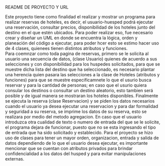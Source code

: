 README DE PROYECTO Y URL

Este proyecto tiene como finalidad el realizar y mostrar un programa para realizar reservas de hoteles, es decir, el usuario-huesped podrá ejecutar una reservación, consultar precios, disponibilidad de los hoteles junto del destino en el que estén ubicados. 
Para poder realizar eso, fue necesario crear y diseñar un UML en donde se encuentra la lógica, orden y planeación del código a ejecutar, para poder hcer esto se estimo hacer uso de 4 clases, quienees tienen distintos atributos y funciones.  
Para coemnzar  como toda pagina de reservas, primero se le solicita al usuario una secuencia de datos, (clase Usuario) quienes de acuerdo a sus selecciones y con disponibilidad para los huspedes solicitados, para que se muestre dicha lista del destino que ha seleccionado, es necesario plantar una herencia quien pasara las selecciones a la clase de Hoteles (atributos y funciones) para que se muestre especificamnete lo que el usurio busca reservar y para la cantidad de personas; en caso que el usurio quiera consular los destinos o consultar un destino aleatorio, esto tambien será posible y de igual manera se mostraran los hoteles disponibles. Finalmente se ejecuta la reserva (clase Reservacion) y se piden los datos necesarios cuando el usuario ya desea ejecutar una reservacion y para dar formalidad y seguridad a su reserva, se imprime los datos de su reserva, esto se realizara por medio del metodo agregacion.
En caso que el usuario introduzca otra cualidad de texto o numero de entrada del que se le solicite, el programa dejara de funcionar, puesto que no se esta ingresando el tipo de entrada que ha sido solicitado y establecido.
Para el proyecto se hizo uso de clases para tener un mayor orden, organizacion, entrada y salida de datos dependiendo de lo que el usuario desea ejecutar, es importante mencionar que se cuentan con atributos privados para brindar confidencialidad a los datos del husped y para evitar manipulaciones externas.
